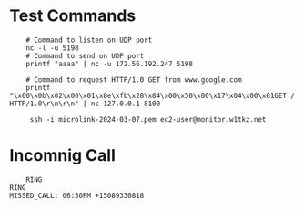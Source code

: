 
# Test Commands

        # Command to listen on UDP port
        nc -l -u 5198
        # Command to send on UDP port
        printf "aaaa" | nc -u 172.56.192.247 5198

        # Command to request HTTP/1.0 GET from www.google.com
        printf "\x00\x0b\x02\x00\x01\x8e\xfb\x28\x84\x00\x50\x00\x17\x04\x00\x01GET / HTTP/1.0\r\n\r\n" | nc 127.0.0.1 8100

         ssh -i microlink-2024-03-07.pem ec2-user@monitor.w1tkz.net

# Incomnig Call

        RING                                                                                                                    RING                                                                                                                    MISSED_CALL: 06:50PM +15089330818
        
